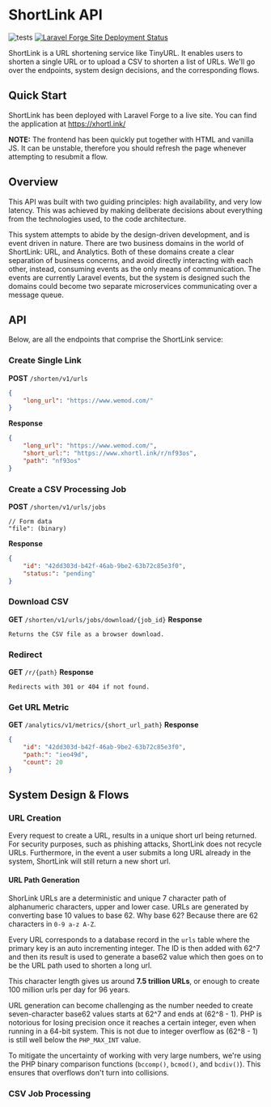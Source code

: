 # ShortLink API

![tests](https://github.com/the-invisible-man/shorter-api/actions/workflows/laravel.yml/badge.svg)
[![Laravel Forge Site Deployment Status](https://img.shields.io/endpoint?url=https%3A%2F%2Fforge.laravel.com%2Fsite-badges%2F61861e87-b977-4779-9a0f-0383d0c5b638%3Fdate%3D1&style=flat)](https://forge.laravel.com/servers/881138/sites/2599674)

ShortLink is a URL shortening service like TinyURL. It enables users to shorten a single URL or to upload a CSV to shorten a list of URLs. We'll go over the endpoints, system design decisions, and the corresponding flows.

## Quick Start
ShortLink has been deployed with Laravel Forge to a live site. You can find the application at  https://xhortl.ink/

**NOTE:** The frontend has been quickly put together with HTML and vanilla JS. It can be unstable, therefore you should refresh the page whenever attempting to resubmit a flow.

## Overview
This API was built with two guiding principles: high availability, and very low latency. This was achieved by making deliberate decisions about everything from the technologies used, to the code architecture.

This system attempts to abide by the design-driven development, and is event driven in nature. There are two business domains in the world of ShortLink: URL, and Analytics. Both of these domains create a clear separation of business concerns, and avoid directly interacting with each other, instead, consuming events as the only means of communication. The events are currently Laravel events, but the system is designed such the domains could become two separate microservices communicating over a message queue.

## API
Below, are all the endpoints that comprise the ShortLink service:

### Create Single Link
**POST** `/shorten/v1/urls`
```json
{
    "long_url": "https://www.wemod.com/"
}
```
**Response**
```json
{
    "long_url": "https://www.wemod.com/",
    "short_url:": "https://www.xhortl.ink/r/nf93os",
    "path": "nf93os"
}
```

### Create a CSV Processing Job
**POST** `/shorten/v1/urls/jobs`
```
// Form data
"file": (binary)
```
**Response**
```json
{
    "id": "42dd303d-b42f-46ab-9be2-63b72c85e3f0",
    "status:": "pending"
}
```

### Download CSV
**GET** `/shorten/v1/urls/jobs/download/{job_id}`
**Response**
```
Returns the CSV file as a browser download.
```

### Redirect
**GET** `/r/{path}`
**Response**
```
Redirects with 301 or 404 if not found.
```

### Get URL Metric
**GET** `/analytics/v1/metrics/{short_url_path}`
**Response**
```json
{
    "id": "42dd303d-b42f-46ab-9be2-63b72c85e3f0",
    "path:": "ieo49d",
    "count": 20
}
```
## System Design & Flows

### URL Creation
Every request to create a URL, results in a unique short url being returned. For security purposes, such as phishing attacks, ShortLink does not recycle URLs. Furthermore, in the event a user submits a long URL already in the system, ShortLink will still return a new short url.

#### URL Path Generation
ShorLink URLs are a deterministic and unique 7 character path of alphanumeric characters, upper and lower case. URLs are generated by converting base 10 values to base 62. Why base 62? Because there are 62 characters in `0-9 a-z A-Z`.

Every URL corresponds to a database record in the `urls` table where the primary key is an auto incrementing integer. The ID is then added with 62^7 and then its result is used to generate a base62 value which then goes on to be the URL path used to shorten a long url.

This character length gives us around **7.5 trillion URLs**, or enough to create 100 million urls per day for 96 years.

URL generation can become challenging as the number needed to create seven-character base62 values starts at 62^7 and ends at (62^8 - 1). PHP is notorious for losing precision once it reaches a certain integer, even when running in a 64-bit system. This is not due to integer overflow as (62^8 - 1) is still well below the `PHP_MAX_INT` value.

To mitigate the uncertainty of working with very large numbers, we're using the PHP binary comparison functions (`bccomp()`, `bcmod()`, and `bcdiv()`). This ensures that overflows don't turn into collisions.

### CSV Job Processing

